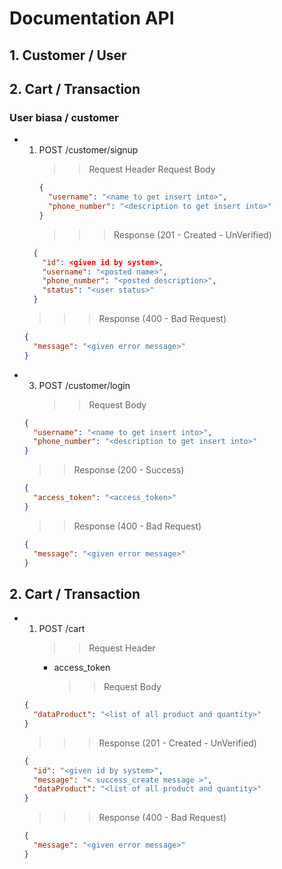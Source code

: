 # Documentation API

## 1. Customer / User

## 2. Cart / Transaction

### User biasa / customer

- 1. POST /customer/signup
     > > Request Header
     > > Request Body
     ```json
     {
       "username": "<name to get insert into>",
       "phone_number": "<description to get insert into>"
     }
     ```
     > > > Response (201 - Created - UnVerified)

  ```json
    {
      "id": <given id by system>,
      "username": "<posted name>",
      "phone_number": "<posted description>",
      "status": "<user status>"
    }
  ```

  > > > Response (400 - Bad Request)

  ```json
  {
    "message": "<given error message>"
  }
  ```

- 3. POST /customer/login
     > > Request Body
  ```json
  {
    "username": "<name to get insert into>",
    "phone_number": "<description to get insert into>"
  }
  ```
  > > Response (200 - Success)
  ```json
  {
    "access_token": "<access_token>"
  }
  ```
  > > Response (400 - Bad Request)
  ```json
  {
    "message": "<given error message>"
  }
  ```

## 2. Cart / Transaction

- 1. POST /cart
     > > Request Header
     - access_token
       > > Request Body
  ```json
  {
    "dataProduct": "<list of all product and quantity>"
  }
  ```
  > > > Response (201 - Created - UnVerified)
  ```json
  {
    "id": "<given id by system>",
    "message": "< success_create message >",
    "dataProduct": "<list of all product and quantity>"
  }
  ```
  > > > Response (400 - Bad Request)
  ```json
  {
    "message": "<given error message>"
  }
  ```
